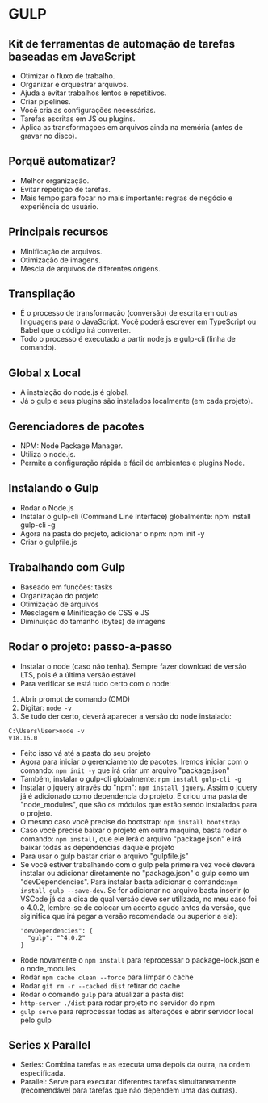 # GULP

## Kit de ferramentas de automação de tarefas baseadas em JavaScript
- Otimizar o fluxo de trabalho.
- Organizar e orquestrar arquivos.
- Ajuda a evitar trabalhos lentos e repetitivos.
- Criar pipelines.
- Você cria as configurações necessárias.
- Tarefas escritas em JS ou plugins.
- Aplica as transformaçoes em arquivos ainda na memória (antes de gravar no disco).

## Porquê automatizar?
- Melhor organização.
- Evitar repetição de tarefas.
- Mais tempo para focar no mais importante: regras de negócio e experiência do usuário.

## Principais recursos
- Minificação de arquivos.
- Otimização de imagens.
- Mescla de arquivos de diferentes origens.

## Transpilação
- É o processo de transformação (conversão) de escrita em outras linguagens para o JavaScript. Você poderá escrever em TypeScript ou Babel que o código irá converter.
- Todo o processo é executado a partir node.js e gulp-cli (linha de comando).

## Global x Local
- A instalação do node.js é global.
- Já o gulp e seus plugins são instalados localmente (em cada projeto).
  
## Gerenciadores de pacotes
- NPM: Node Package Manager.
- Utiliza o node.js.
- Permite a configuração rápida e fácil de ambientes e plugins Node.

## Instalando o Gulp
- Rodar o Node.js
- Instalar o gulp-cli (Command Line Interface) globalmente: npm install gulp-cli -g
- Agora na pasta do projeto, adicionar o npm: npm init -y
- Criar o gulpfile.js

## Trabalhando com Gulp
- Baseado em funções: tasks
- Organização do projeto
- Otimização de arquivos
- Mesclagem e Minificação de CSS e JS
- Diminuição do tamanho (bytes) de imagens

## Rodar o projeto: passo-a-passo
- Instalar o node (caso não tenha). Sempre fazer download de versão LTS, pois é a última versão estável
- Para verificar se está tudo certo com o node:
1. Abrir prompt de comando (CMD)
2. Digitar: `node -v`
3. Se tudo der certo, deverá aparecer a versão do node instalado:
```
C:\Users\User>node -v
v18.16.0
```
- Feito isso vá até a pasta do seu projeto
- Agora para iniciar o gerenciamento de pacotes. Iremos iniciar com o comando: `npm init -y` que irá criar um arquivo "package.json"
- Também, instalar o gulp-cli globalmente: `npm install gulp-cli -g`
- Instalar o jquery através do "npm": `npm install jquery`. Assim o jquery já é adicionado como dependencia do projeto. E criou uma pasta de "node_modules", que são os módulos que estão sendo instalados para o projeto.
- O mesmo caso você precise do bootstrap: `npm install bootstrap`
- Caso você precise baixar o projeto em outra maquina, basta rodar o comando: `npm install`, que ele lerá o arquivo "package.json" e irá baixar todas as dependencias daquele projeto
- Para usar o gulp bastar criar o arquivo "gulpfile.js"
- Se você estiver trabalhando com o gulp pela primeira vez você deverá instalar ou adicionar diretamente no "package.json" o gulp como um "devDependencies". Para instalar basta adicionar o comando:`npm install gulp --save-dev`. Se for adicionar no arquivo basta inserir (o VSCode já da a dica de qual versão deve ser utilizada, no meu caso foi o 4.0.2, lembre-se de colocar um acento agudo antes da versão, que siginifica que irá pegar a versão recomendada ou superior a ela):
  ```
  "devDependencies": {
    "gulp": "^4.0.2"
  }
  ```
- Rode novamente o `npm install` para reprocessar o package-lock.json e o node_modules
- Rodar `npm cache clean --force` para limpar o cache
- Rodar `git rm -r --cached dist` retirar do cache
- Rodar o comando `gulp` para atualizar a pasta dist
- `http-server ./dist` para rodar projeto no servidor do npm
- `gulp serve` para reprocessar todas as alterações e abrir servidor local pelo gulp

## Series x Parallel
- Series: Combina tarefas e as executa uma depois da outra, na ordem especificada.
- Parallel: Serve para executar diferentes tarefas simultaneamente (recomendável para tarefas que não dependem uma das outras).